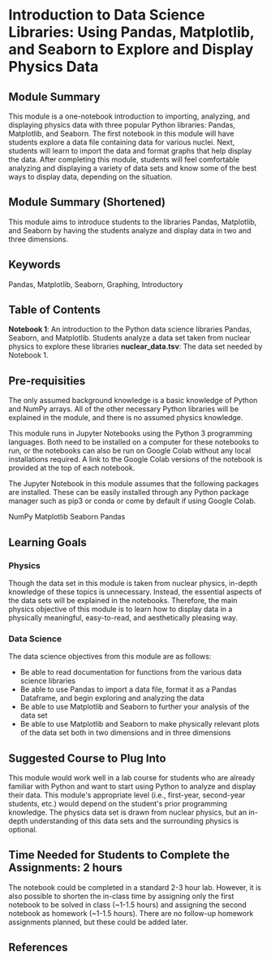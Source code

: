 # Introduction to Data Science Libraries: Using Pandas, Matplotlib, and Seaborn to Explore and Display Physics Data

## Module Summary
This module is a one-notebook introduction to importing, analyzing, and displaying physics data with three popular Python libraries: Pandas, Matplotlib, and Seaborn. The first notebook in this module will have students explore a data file containing data for various nuclei. Next, students will learn to import the data and format graphs that help display the data. After completing this module, students will feel comfortable analyzing and displaying a variety of data sets and know some of the best ways to display data, depending on the situation.

## Module Summary (Shortened)
This module aims to introduce students to the libraries Pandas, Matplotlib, and Seaborn by having the students analyze and display data in two and three dimensions.

## Keywords
Pandas, Matplotlib, Seaborn, Graphing, Introductory


## Table of Contents

**Notebook 1**: An introduction to the Python data science libraries Pandas, Seaborn, and Matplotlib.  Students analyze a data set taken from nuclear physics to explore these libraries
**nuclear_data.tsv**: The data set needed by Notebook 1.

## Pre-requisities

The only assumed background knowledge is a basic knowledge of Python and NumPy arrays. All of the other necessary Python libraries will be explained in the module, and there is no assumed physics knowledge.

This module runs in Jupyter Notebooks using the Python 3 programming languages. Both need to be installed on a computer for these notebooks to run, or the notebooks can also be run on Google Colab without any local installations required. A link to the Google Colab versions of the notebook is provided at the top of each notebook.

The Jupyter Notebook in this module assumes that the following packages are installed. These can be easily installed through any Python package manager such as pip3 or conda or come by default if using Google Colab.

NumPy
Matplotlib
Seaborn 
Pandas


## Learning Goals

### Physics

Though the data set in this module is taken from nuclear physics, in-depth knowledge of these topics is unnecessary. Instead, the essential aspects of the data sets will be explained in the notebooks. Therefore, the main physics objective of this module is to learn how to display data in a physically meaningful, easy-to-read, and aesthetically pleasing way.

### Data Science

The data science objectives from this module are as follows:
* Be able to read documentation for functions from the various data science libraries
* Be able to use Pandas to import a data file, format it as a Pandas Dataframe, and begin exploring and analyzing the data
* Be able to use Matplotlib and Seaborn to further your analysis of the data set
* Be able to use Matplotlib and Seaborn to make physically relevant plots of the data set both in two dimensions and in three dimensions

## Suggested Course to Plug Into

This module would work well in a lab course for students who are already familiar with Python and want to start using Python to analyze and display their data. This module's appropriate level (i.e., first-year, second-year students, etc.) would depend on the student's prior programming knowledge. The physics data set is drawn from nuclear physics, but an in-depth understanding of this data sets and the surrounding physics is optional.

## Time Needed for Students to Complete the Assignments: 2 hours

The notebook could be completed in a standard 2-3 hour lab. However, it is also possible to shorten the in-class time by assigning only the first notebook to be solved in class (~1-1.5 hours) and assigning the second notebook as homework (~1-1.5 hours). There are no follow-up homework assignments planned, but these could be added later.

## References
